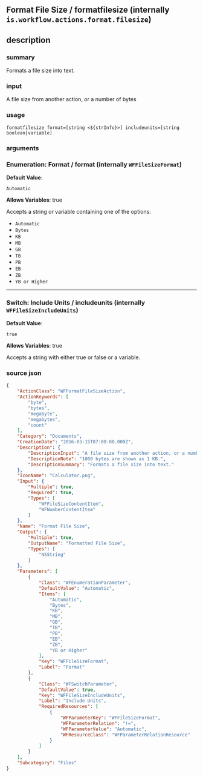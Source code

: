 
## Format File Size / formatfilesize (internally `is.workflow.actions.format.filesize`)



## description
### summary
Formats a file size into text.

### input
A file size from another action, or a number of bytes


### usage
`formatfilesize format=[string <${strInfo}>] includeunits=[string boolean|variable]`

### arguments
### Enumeration: Format / format (internally `WFFileSizeFormat`)
**Default Value**:
```
Automatic
```
**Allows Variables**: true



Accepts a string 
or variable
containing one of the options:

- `Automatic`
- `Bytes`
- `KB`
- `MB`
- `GB`
- `TB`
- `PB`
- `EB`
- `ZB`
- `YB or Higher`

---

### Switch: Include Units / includeunits (internally `WFFileSizeIncludeUnits`)
**Default Value**:
```
true
```
**Allows Variables**: true



Accepts a string with either true or false
or a variable.

### source json

```json
{
	"ActionClass": "WFFormatFileSizeAction",
	"ActionKeywords": [
		"byte",
		"bytes",
		"megabyte",
		"megabytes",
		"count"
	],
	"Category": "Documents",
	"CreationDate": "2016-03-15T07:00:00.000Z",
	"Description": {
		"DescriptionInput": "A file size from another action, or a number of bytes",
		"DescriptionNote": "1000 bytes are shown as 1 KB.",
		"DescriptionSummary": "Formats a file size into text."
	},
	"IconName": "Calculator.png",
	"Input": {
		"Multiple": true,
		"Required": true,
		"Types": [
			"WFFileSizeContentItem",
			"WFNumberContentItem"
		]
	},
	"Name": "Format File Size",
	"Output": {
		"Multiple": true,
		"OutputName": "Formatted File Size",
		"Types": [
			"NSString"
		]
	},
	"Parameters": [
		{
			"Class": "WFEnumerationParameter",
			"DefaultValue": "Automatic",
			"Items": [
				"Automatic",
				"Bytes",
				"KB",
				"MB",
				"GB",
				"TB",
				"PB",
				"EB",
				"ZB",
				"YB or Higher"
			],
			"Key": "WFFileSizeFormat",
			"Label": "Format"
		},
		{
			"Class": "WFSwitchParameter",
			"DefaultValue": true,
			"Key": "WFFileSizeIncludeUnits",
			"Label": "Include Units",
			"RequiredResources": [
				{
					"WFParameterKey": "WFFileSizeFormat",
					"WFParameterRelation": "!=",
					"WFParameterValue": "Automatic",
					"WFResourceClass": "WFParameterRelationResource"
				}
			]
		}
	],
	"Subcategory": "Files"
}
```
